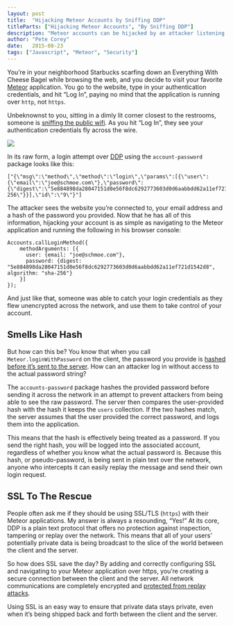 ```yaml
---
layout: post
title:  "Hijacking Meteor Accounts by Sniffing DDP"
titleParts: ["Hijacking Meteor Accounts", "By Sniffing DDP"]
description: "Meteor accounts can be hijacked by an attacker listening for your credentials as they fly across the wire. Find out how to protect your application."
author: "Pete Corey"
date:   2015-08-23
tags: ["Javascript", "Meteor", "Security"]
---
```


You’re in your neighborhood Starbucks scarfing down an Everything With Cheese Bagel while browsing the web, and you decide to visit your favorite [Meteor](https://www.meteor.com/) application. You go to the website, type in your authentication credentials, and hit “Log In”, paying no mind that the application is running over <code class="language-*">http</code>, not <code class="language-*">https</code>.

Unbeknownst to you, sitting in a dimly lit corner closest to the restrooms, someone is [sniffing the public wifi](https://www.wireshark.org/). As you hit “Log In”, they see your authentication credentials fly across the wire.

<img src="https://s3-us-west-1.amazonaws.com/www.1pxsolidtomato.com/wireshark2.png" style="max-width: 100%;">

In its raw form, a login attempt over [DDP](https://www.meteor.com/ddp) using the <code class="language-*">account-password</code> package looks like this:

<pre class="language-javascript"><code class="language-javascript">["{\"msg\":\"method\",\"method\":\"login\",\"params\":[{\"user\":{\"email\":\"joe@schmoe.com\"},\"password\":{\"digest\":\"5e884898da28047151d0e56f8dc6292773603d0d6aabbdd62a11ef721d1542d8\",\"algorithm\":\"sha-256\"}}],\"id\":\"9\"}"]
</code></pre>

The attacker sees the website you’re connected to, your email address and a hash of the password you provided. Now that he has all of this information, hijacking your account is as simple as navigating to the Meteor application and running the following in his browser console:

<pre class="language-javascript"><code class="language-javascript">Accounts.callLoginMethod({
    methodArguments: [{
      user: {email: "joe@schmoe.com"},
      password: {digest: "5e884898da28047151d0e56f8dc6292773603d0d6aabbdd62a11ef721d1542d8", algorithm: "sha-256"}
    }]
});
</code></pre>

And just like that, someone was able to catch your login credentials as they flew unencrypted across the network, and use them to take control of your account.

## Smells Like Hash

But how can this be? You know that when you call <code class="language-javascript">Meteor.loginWithPassword</code> on the client, the password you provide is [hashed before it’s sent to the server](https://github.com/meteor/meteor/blob/3790e0987b7dbfbe7ecd070462d16f1e3bf6c901/packages/accounts-password/password_client.js#L33). How can an attacker log in without access to the actual password string?

The <code class="language-javascript">accounts-password</code> package hashes the provided password before sending it across the network in an attempt to prevent attackers from being able to see the raw password. The server then compares the user-provided hash with the hash it keeps the <code class="language-javascript">users</code> collection. If the two hashes match, the server assumes that the user provided the correct password, and logs them into the application.

This means that the hash is effectively being treated as a password. If you send the right hash, you will be logged into the associated account, regardless of whether you know what the actual password is. Because this hash, or pseudo-password, is being sent in plain text over the network, anyone who intercepts it can easily replay the message and send their own login request.

## SSL To The Rescue

People often ask me if they should be using SSL/TLS (<code class="language-javascript">https</code>) with their Meteor applications. My answer is always a resounding, “Yes!” At its core, DDP is a plain text protocol that offers no protection against inspection, tampering or replay over the network. This means that all of your users’ potentially private data is being broadcast to the slice of the world between the client and the server.

So how does SSL save the day? By adding and correctly configuring SSL and navigating to your Meteor application over https, you’re creating a secure connection between the client and the server. All network communications are completely encrypted and [protected from replay attacks](http://security.stackexchange.com/a/20106).

Using SSL is an easy way to ensure that private data stays private, even when it’s being shipped back and forth between the client and the server.
